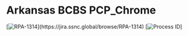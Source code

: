 # Arkansas BCBS PCP_Chrome

[![RPA-1314]("https://encrypted-tbn0.gstatic.com/images?q=tbn:ANd9GcQANGh_Xvv_2J_h9p04PAfueDp911n8aYvWmUX56BlB6fd040d0qxRO50IAASa2W78o5OY&amp;usqp=CAU")](https://jira.ssnc.global/browse/RPA-1314)
[![Process ID](https://upload.wikimedia.org/wikipedia/commons/thumb/b/b3/Connecticut_Highway_196.svg?sanitize=true)]
